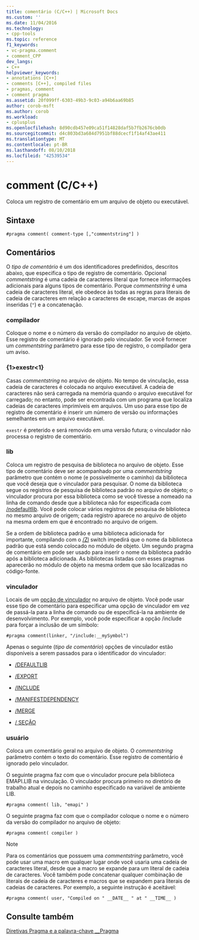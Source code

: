```yaml
---
title: comentário (C/C++) | Microsoft Docs
ms.custom: ''
ms.date: 11/04/2016
ms.technology:
- cpp-tools
ms.topic: reference
f1_keywords:
- vc-pragma.comment
- comment_CPP
dev_langs:
- C++
helpviewer_keywords:
- annotations [C++]
- comments [C++], compiled files
- pragmas, comment
- comment pragma
ms.assetid: 20f099ff-6303-49b3-9c03-a94b6aa69b85
author: corob-msft
ms.author: corob
ms.workload:
- cplusplus
ms.openlocfilehash: 8d90cdb457e09ca51f14828daf5b7fb2676cb0db
ms.sourcegitcommit: d4c803bd3a684d7951bf88dcecf1f14af43ae411
ms.translationtype: MT
ms.contentlocale: pt-BR
ms.lasthandoff: 08/10/2018
ms.locfileid: "42539534"
---
```

# <a name="comment-cc"></a>comment (C/C++)
Coloca um registro de comentário em um arquivo de objeto ou executável.  
  
## <a name="syntax"></a>Sintaxe  
  
```  
#pragma comment( comment-type [,"commentstring"] )  
```  
  
## <a name="remarks"></a>Comentários 

O *tipo de comentário* é um dos identificadores predefinidos, descritos abaixo, que especifica o tipo de registro de comentário. Opcional *commentstring* é uma cadeia de caracteres literal que fornece informações adicionais para alguns tipos de comentário. Porque *commentstring* é uma cadeia de caracteres literal, ele obedece às todas as regras para literais de cadeia de caracteres em relação a caracteres de escape, marcas de aspas inseridas (`"`) e a concatenação.  
  
### <a name="compiler"></a>compilador  
Coloque o nome e o número da versão do compilador no arquivo de objeto. Esse registro de comentário é ignorado pelo vinculador. Se você fornecer um *commentstring* parâmetro para esse tipo de registro, o compilador gera um aviso.  
  
### <a name="exestr"></a>{1&gt;exestr&lt;1}  
Casas *commentstring* no arquivo de objeto. No tempo de vinculação, essa cadeia de caracteres é colocada no arquivo executável. A cadeia de caracteres não será carregada na memória quando o arquivo executável for carregado; no entanto, pode ser encontrada com um programa que localiza cadeias de caracteres imprimíveis em arquivos. Um uso para esse tipo de registro de comentário é inserir um número de versão ou informações semelhantes em um arquivo executável.  
  
`exestr` é preterido e será removido em uma versão futura; o vinculador não processa o registro de comentário.  
  
### <a name="lib"></a>lib  
Coloca um registro de pesquisa de biblioteca no arquivo de objeto. Esse tipo de comentário deve ser acompanhado por uma *commentstring* parâmetro que contém o nome (e possivelmente o caminho) da biblioteca que você deseja que o vinculador para pesquisar. O nome da biblioteca segue os registros de pesquisa de biblioteca padrão no arquivo de objeto; o vinculador procura por essa biblioteca como se você tivesse a nomeado na linha de comando desde que a biblioteca não for especificada com [/nodefaultlib](../build/reference/nodefaultlib-ignore-libraries.md). Você pode colocar vários registros de pesquisa de biblioteca no mesmo arquivo de origem; cada registro aparece no arquivo de objeto na mesma ordem em que é encontrado no arquivo de origem.  
  
Se a ordem de biblioteca padrão e uma biblioteca adicionada for importante, compilando com o [/Zl](../build/reference/zl-omit-default-library-name.md) switch impedirá que o nome da biblioteca padrão que está sendo colocado no módulo de objeto. Um segundo pragma de comentário em pode ser usado para inserir o nome da biblioteca padrão após a biblioteca adicionada. As bibliotecas listadas com esses pragmas aparecerão no módulo de objeto na mesma ordem que são localizadas no código-fonte.  
  
### <a name="linker"></a>vinculador  
Locais de um [opção de vinculador](../build/reference/linker-options.md) no arquivo de objeto. Você pode usar esse tipo de comentário para especificar uma opção de vinculador em vez de passá-la para a linha de comando ou de especificá-la na ambiente de desenvolvimento. Por exemplo, você pode especificar a opção /include para forçar a inclusão de um símbolo:  
  
```  
#pragma comment(linker, "/include:__mySymbol")  
```  
  
Apenas o seguinte (*tipo de comentário*) opções de vinculador estão disponíveis a serem passados para o identificador do vinculador:  
  
- [/DEFAULTLIB](../build/reference/defaultlib-specify-default-library.md)  
  
- [/EXPORT](../build/reference/export-exports-a-function.md)  
  
- [/INCLUDE](../build/reference/include-force-symbol-references.md)  
  
- [/MANIFESTDEPENDENCY](../build/reference/manifestdependency-specify-manifest-dependencies.md)  
  
- [/MERGE](../build/reference/merge-combine-sections.md)  
  
- [/ SEÇÃO](../build/reference/section-specify-section-attributes.md)  
  
### <a name="user"></a>usuário  
Coloca um comentário geral no arquivo de objeto. O *commentstring* parâmetro contém o texto do comentário. Esse registro de comentário é ignorado pelo vinculador.  
  
O seguinte pragma faz com que o vinculador procure pela biblioteca EMAPI.LIB na vinculação. O vinculador procura primeiro no diretório de trabalho atual e depois no caminho especificado na variável de ambiente LIB.  
  
```  
#pragma comment( lib, "emapi" )  
```  
  
O seguinte pragma faz com que o compilador coloque o nome e o número da versão do compilador no arquivo de objeto:  
  
```  
#pragma comment( compiler )  
```  
  
> [!NOTE]
> Para os comentários que possuem uma *commentstring* parâmetro, você pode usar uma macro em qualquer lugar onde você usaria uma cadeia de caracteres literal, desde que a macro se expande para um literal de cadeia de caracteres. Você também pode concatenar qualquer combinação de literais de cadeia de caracteres e macros que se expandem para literais de cadeias de caracteres. Por exemplo, a seguinte instrução é aceitável:  
  
```  
#pragma comment( user, "Compiled on " __DATE__ " at " __TIME__ )   
```  
  
## <a name="see-also"></a>Consulte também  
 
[Diretivas Pragma e a palavra-chave __Pragma](../preprocessor/pragma-directives-and-the-pragma-keyword.md)